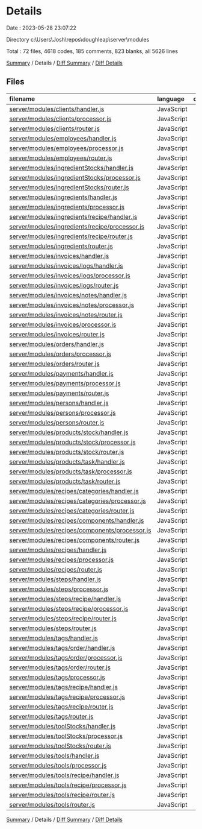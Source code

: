 # Details

Date : 2023-05-28 23:07:22

Directory c:\\Users\\Josh\\repos\\doughleap\\server\\modules

Total : 72 files,  4618 codes, 185 comments, 823 blanks, all 5626 lines

[Summary](results.md) / Details / [Diff Summary](diff.md) / [Diff Details](diff-details.md)

## Files
| filename | language | code | comment | blank | total |
| :--- | :--- | ---: | ---: | ---: | ---: |
| [server/modules/clients/handler.js](/server/modules/clients/handler.js) | JavaScript | 76 | 0 | 7 | 83 |
| [server/modules/clients/processor.js](/server/modules/clients/processor.js) | JavaScript | 148 | 9 | 22 | 179 |
| [server/modules/clients/router.js](/server/modules/clients/router.js) | JavaScript | 20 | 0 | 6 | 26 |
| [server/modules/employees/handler.js](/server/modules/employees/handler.js) | JavaScript | 90 | 0 | 7 | 97 |
| [server/modules/employees/processor.js](/server/modules/employees/processor.js) | JavaScript | 223 | 18 | 36 | 277 |
| [server/modules/employees/router.js](/server/modules/employees/router.js) | JavaScript | 20 | 0 | 6 | 26 |
| [server/modules/ingredientStocks/handler.js](/server/modules/ingredientStocks/handler.js) | JavaScript | 53 | 0 | 6 | 59 |
| [server/modules/ingredientStocks/processor.js](/server/modules/ingredientStocks/processor.js) | JavaScript | 149 | 12 | 24 | 185 |
| [server/modules/ingredientStocks/router.js](/server/modules/ingredientStocks/router.js) | JavaScript | 25 | 0 | 6 | 31 |
| [server/modules/ingredients/handler.js](/server/modules/ingredients/handler.js) | JavaScript | 56 | 0 | 6 | 62 |
| [server/modules/ingredients/processor.js](/server/modules/ingredients/processor.js) | JavaScript | 129 | 11 | 22 | 162 |
| [server/modules/ingredients/recipe/handler.js](/server/modules/ingredients/recipe/handler.js) | JavaScript | 52 | 0 | 6 | 58 |
| [server/modules/ingredients/recipe/processor.js](/server/modules/ingredients/recipe/processor.js) | JavaScript | 128 | 9 | 24 | 161 |
| [server/modules/ingredients/recipe/router.js](/server/modules/ingredients/recipe/router.js) | JavaScript | 25 | 0 | 6 | 31 |
| [server/modules/ingredients/router.js](/server/modules/ingredients/router.js) | JavaScript | 22 | 0 | 7 | 29 |
| [server/modules/invoices/handler.js](/server/modules/invoices/handler.js) | JavaScript | 45 | 0 | 5 | 50 |
| [server/modules/invoices/logs/handler.js](/server/modules/invoices/logs/handler.js) | JavaScript | 32 | 0 | 4 | 36 |
| [server/modules/invoices/logs/processor.js](/server/modules/invoices/logs/processor.js) | JavaScript | 42 | 1 | 9 | 52 |
| [server/modules/invoices/logs/router.js](/server/modules/invoices/logs/router.js) | JavaScript | 10 | 0 | 5 | 15 |
| [server/modules/invoices/notes/handler.js](/server/modules/invoices/notes/handler.js) | JavaScript | 29 | 0 | 4 | 33 |
| [server/modules/invoices/notes/processor.js](/server/modules/invoices/notes/processor.js) | JavaScript | 41 | 2 | 11 | 54 |
| [server/modules/invoices/notes/router.js](/server/modules/invoices/notes/router.js) | JavaScript | 10 | 0 | 5 | 15 |
| [server/modules/invoices/processor.js](/server/modules/invoices/processor.js) | JavaScript | 101 | 3 | 18 | 122 |
| [server/modules/invoices/router.js](/server/modules/invoices/router.js) | JavaScript | 15 | 0 | 6 | 21 |
| [server/modules/orders/handler.js](/server/modules/orders/handler.js) | JavaScript | 70 | 0 | 7 | 77 |
| [server/modules/orders/processor.js](/server/modules/orders/processor.js) | JavaScript | 152 | 16 | 37 | 205 |
| [server/modules/orders/router.js](/server/modules/orders/router.js) | JavaScript | 22 | 2 | 7 | 31 |
| [server/modules/payments/handler.js](/server/modules/payments/handler.js) | JavaScript | 32 | 0 | 4 | 36 |
| [server/modules/payments/processor.js](/server/modules/payments/processor.js) | JavaScript | 86 | 5 | 22 | 113 |
| [server/modules/payments/router.js](/server/modules/payments/router.js) | JavaScript | 10 | 0 | 6 | 16 |
| [server/modules/persons/handler.js](/server/modules/persons/handler.js) | JavaScript | 78 | 0 | 7 | 85 |
| [server/modules/persons/processor.js](/server/modules/persons/processor.js) | JavaScript | 130 | 9 | 26 | 165 |
| [server/modules/persons/router.js](/server/modules/persons/router.js) | JavaScript | 20 | 0 | 6 | 26 |
| [server/modules/products/stock/handler.js](/server/modules/products/stock/handler.js) | JavaScript | 52 | 0 | 7 | 59 |
| [server/modules/products/stock/processor.js](/server/modules/products/stock/processor.js) | JavaScript | 114 | 6 | 26 | 146 |
| [server/modules/products/stock/router.js](/server/modules/products/stock/router.js) | JavaScript | 25 | 0 | 5 | 30 |
| [server/modules/products/task/handler.js](/server/modules/products/task/handler.js) | JavaScript | 56 | 0 | 7 | 63 |
| [server/modules/products/task/processor.js](/server/modules/products/task/processor.js) | JavaScript | 133 | 9 | 24 | 166 |
| [server/modules/products/task/router.js](/server/modules/products/task/router.js) | JavaScript | 20 | 0 | 5 | 25 |
| [server/modules/recipes/categories/handler.js](/server/modules/recipes/categories/handler.js) | JavaScript | 43 | 0 | 6 | 49 |
| [server/modules/recipes/categories/processor.js](/server/modules/recipes/categories/processor.js) | JavaScript | 79 | 6 | 21 | 106 |
| [server/modules/recipes/categories/router.js](/server/modules/recipes/categories/router.js) | JavaScript | 24 | 0 | 5 | 29 |
| [server/modules/recipes/components/handler.js](/server/modules/recipes/components/handler.js) | JavaScript | 53 | 0 | 7 | 60 |
| [server/modules/recipes/components/processor.js](/server/modules/recipes/components/processor.js) | JavaScript | 108 | 6 | 23 | 137 |
| [server/modules/recipes/components/router.js](/server/modules/recipes/components/router.js) | JavaScript | 25 | 0 | 5 | 30 |
| [server/modules/recipes/handler.js](/server/modules/recipes/handler.js) | JavaScript | 57 | 0 | 7 | 64 |
| [server/modules/recipes/processor.js](/server/modules/recipes/processor.js) | JavaScript | 137 | 7 | 22 | 166 |
| [server/modules/recipes/router.js](/server/modules/recipes/router.js) | JavaScript | 24 | 0 | 6 | 30 |
| [server/modules/steps/handler.js](/server/modules/steps/handler.js) | JavaScript | 50 | 0 | 6 | 56 |
| [server/modules/steps/processor.js](/server/modules/steps/processor.js) | JavaScript | 111 | 4 | 18 | 133 |
| [server/modules/steps/recipe/handler.js](/server/modules/steps/recipe/handler.js) | JavaScript | 50 | 0 | 6 | 56 |
| [server/modules/steps/recipe/processor.js](/server/modules/steps/recipe/processor.js) | JavaScript | 197 | 16 | 30 | 243 |
| [server/modules/steps/recipe/router.js](/server/modules/steps/recipe/router.js) | JavaScript | 20 | 0 | 6 | 26 |
| [server/modules/steps/router.js](/server/modules/steps/router.js) | JavaScript | 22 | 0 | 7 | 29 |
| [server/modules/tags/handler.js](/server/modules/tags/handler.js) | JavaScript | 51 | 0 | 7 | 58 |
| [server/modules/tags/order/handler.js](/server/modules/tags/order/handler.js) | JavaScript | 41 | 0 | 6 | 47 |
| [server/modules/tags/order/processor.js](/server/modules/tags/order/processor.js) | JavaScript | 92 | 3 | 16 | 111 |
| [server/modules/tags/order/router.js](/server/modules/tags/order/router.js) | JavaScript | 12 | 0 | 5 | 17 |
| [server/modules/tags/processor.js](/server/modules/tags/processor.js) | JavaScript | 103 | 3 | 21 | 127 |
| [server/modules/tags/recipe/handler.js](/server/modules/tags/recipe/handler.js) | JavaScript | 40 | 0 | 6 | 46 |
| [server/modules/tags/recipe/processor.js](/server/modules/tags/recipe/processor.js) | JavaScript | 92 | 3 | 15 | 110 |
| [server/modules/tags/recipe/router.js](/server/modules/tags/recipe/router.js) | JavaScript | 12 | 0 | 5 | 17 |
| [server/modules/tags/router.js](/server/modules/tags/router.js) | JavaScript | 17 | 0 | 6 | 23 |
| [server/modules/toolStocks/handler.js](/server/modules/toolStocks/handler.js) | JavaScript | 55 | 0 | 7 | 62 |
| [server/modules/toolStocks/processor.js](/server/modules/toolStocks/processor.js) | JavaScript | 150 | 8 | 26 | 184 |
| [server/modules/toolStocks/router.js](/server/modules/toolStocks/router.js) | JavaScript | 20 | 0 | 5 | 25 |
| [server/modules/tools/handler.js](/server/modules/tools/handler.js) | JavaScript | 51 | 0 | 7 | 58 |
| [server/modules/tools/processor.js](/server/modules/tools/processor.js) | JavaScript | 113 | 7 | 20 | 140 |
| [server/modules/tools/recipe/handler.js](/server/modules/tools/recipe/handler.js) | JavaScript | 53 | 0 | 7 | 60 |
| [server/modules/tools/recipe/processor.js](/server/modules/tools/recipe/processor.js) | JavaScript | 133 | 10 | 24 | 167 |
| [server/modules/tools/recipe/router.js](/server/modules/tools/recipe/router.js) | JavaScript | 20 | 0 | 5 | 25 |
| [server/modules/tools/router.js](/server/modules/tools/router.js) | JavaScript | 22 | 0 | 6 | 28 |

[Summary](results.md) / Details / [Diff Summary](diff.md) / [Diff Details](diff-details.md)
